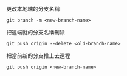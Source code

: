 
更改本地端的分支名稱
```
git branch -m <new-branch-name>
```

把遠端就的分支名稱刪除 
```
git push origin --delete <old-branch-name>
```

把當前新的分支推上去遠程
```
git push origin <new-branch-name>
```
